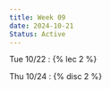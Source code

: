 ```yaml
---
title: Week 09
date: 2024-10-21
Status: Active
---
```


Tue 10/22
: {% lec 2 %}

Thu 10/24
: {% disc 2 %} 
